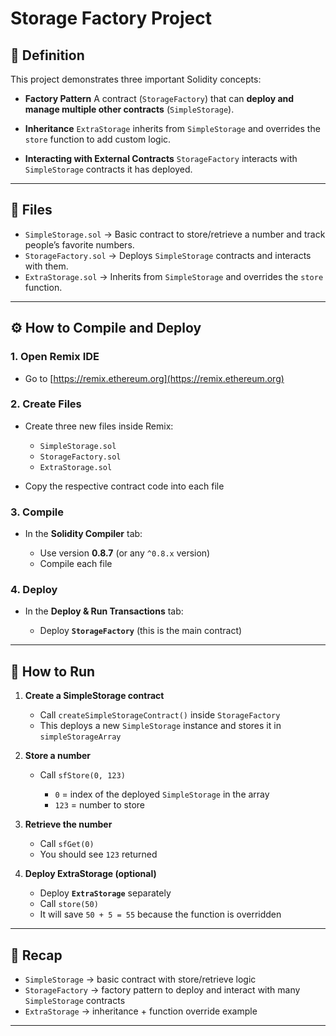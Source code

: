 # Storage Factory Project

## 📖 Definition

This project demonstrates three important Solidity concepts:

* **Factory Pattern**
  A contract (`StorageFactory`) that can **deploy and manage multiple other contracts** (`SimpleStorage`).

* **Inheritance**
  `ExtraStorage` inherits from `SimpleStorage` and overrides the `store` function to add custom logic.

* **Interacting with External Contracts**
  `StorageFactory` interacts with `SimpleStorage` contracts it has deployed.

---

## 📂 Files

* `SimpleStorage.sol` → Basic contract to store/retrieve a number and track people’s favorite numbers.
* `StorageFactory.sol` → Deploys `SimpleStorage` contracts and interacts with them.
* `ExtraStorage.sol` → Inherits from `SimpleStorage` and overrides the `store` function.

---

## ⚙️ How to Compile and Deploy

### 1. Open Remix IDE

* Go to [https://remix.ethereum.org](https://remix.ethereum.org)

### 2. Create Files

* Create three new files inside Remix:

  * `SimpleStorage.sol`
  * `StorageFactory.sol`
  * `ExtraStorage.sol`
* Copy the respective contract code into each file

### 3. Compile

* In the **Solidity Compiler** tab:

  * Use version **0.8.7** (or any `^0.8.x` version)
  * Compile each file

### 4. Deploy

* In the **Deploy & Run Transactions** tab:

  * Deploy **`StorageFactory`** (this is the main contract)

---

## 🚀 How to Run

1. **Create a SimpleStorage contract**

   * Call `createSimpleStorageContract()` inside `StorageFactory`
   * This deploys a new `SimpleStorage` instance and stores it in `simpleStorageArray`

2. **Store a number**

   * Call `sfStore(0, 123)`

     * `0` = index of the deployed `SimpleStorage` in the array
     * `123` = number to store

3. **Retrieve the number**

   * Call `sfGet(0)`
   * You should see `123` returned

4. **Deploy ExtraStorage (optional)**

   * Deploy **`ExtraStorage`** separately
   * Call `store(50)`
   * It will save `50 + 5 = 55` because the function is overridden

---

## 📝 Recap

* `SimpleStorage` → basic contract with store/retrieve logic
* `StorageFactory` → factory pattern to deploy and interact with many `SimpleStorage` contracts
* `ExtraStorage` → inheritance + function override example

---